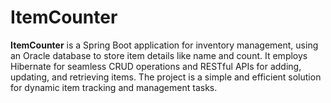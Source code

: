 # ItemCounter
**ItemCounter** is a Spring Boot application for inventory management, using an Oracle database to store item details like name and count. It employs Hibernate for seamless CRUD operations and RESTful APIs for adding, updating, and retrieving items. The project is a simple and efficient solution for dynamic item tracking and management tasks.
